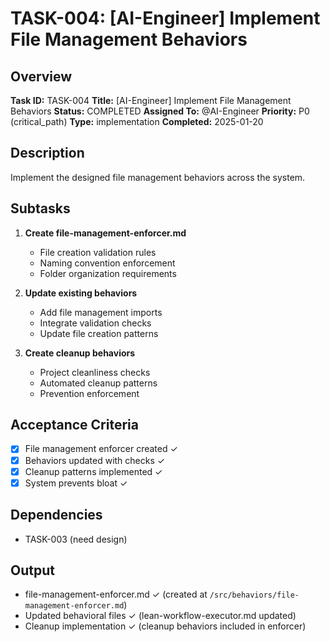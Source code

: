 # TASK-004: [AI-Engineer] Implement File Management Behaviors

## Overview
**Task ID:** TASK-004
**Title:** [AI-Engineer] Implement File Management Behaviors
**Status:** COMPLETED
**Assigned To:** @AI-Engineer
**Priority:** P0 (critical_path)
**Type:** implementation
**Completed:** 2025-01-20

## Description
Implement the designed file management behaviors across the system.

## Subtasks
1. **Create file-management-enforcer.md**
   - File creation validation rules
   - Naming convention enforcement
   - Folder organization requirements

2. **Update existing behaviors**
   - Add file management imports
   - Integrate validation checks
   - Update file creation patterns

3. **Create cleanup behaviors**
   - Project cleanliness checks
   - Automated cleanup patterns
   - Prevention enforcement

## Acceptance Criteria
- [x] File management enforcer created ✓
- [x] Behaviors updated with checks ✓
- [x] Cleanup patterns implemented ✓
- [x] System prevents bloat ✓

## Dependencies
- TASK-003 (need design)

## Output
- file-management-enforcer.md ✓ (created at `/src/behaviors/file-management-enforcer.md`)
- Updated behavioral files ✓ (lean-workflow-executor.md updated)
- Cleanup implementation ✓ (cleanup behaviors included in enforcer)